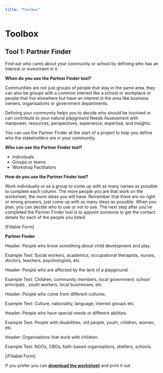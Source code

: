 ```yaml
---
title: "Toolbox"
---
```


# Toolbox

## Tool 1: Partner Finder

Find out who cares about your community or school by defining who has an interest or investment in it.

**When do you use the Partner Finder tool?**

Communities are not just groups of people that stay in the same area, they can also be groups with a common interest like a school or workplace or people that live elsewhere but have an interest in the area like business owners, organisations or government departments.

Defining your community helps you to decide who should be involved or can contribute to your natural playground Needs Assessment with manpower, resources, perspectives, experience, expertise, and insights.

You can use the Partner Finder at the start of a project to help you define who the stakeholders are in your community.

**Who can use the Partner Finder tool?**

-   Individuals
-   Groups or teams
-   Workshop Facilitators

**How do you use the Partner Finder tool?**

Work individually or as a group to come up with as many names as possible to complete each column. The more people you are that work on the worksheet, the more ideas you will have. Remember that there are no right or wrong answers, just come up with as many ideas as possible. When you plan, you can decide who to use or not to use. The next step after you’ve completed the Partner Finder tool is to appoint someone to get the contact details for each of the people you listed.

[Fillable Form]

**Partner Finder**

Header: People who know something about child development and play.

Example Text: Social workers, academics, occupational therapists, nurses, doctors, teachers, psychologists, etc.

Header: People who are affected by the lack of a playground.

Example Text: Children, community members, local government, school principals , youth workers, local businesses, etc.

Header: People who come from different cultures.

Example Text: Culture, nationality, language, interest groups etc.

Header: People who have special needs or different abilities.

Example Text: People with disabilities, old people, youth, children, women, etc.

Header: Organisations that work with children.

Example Text: NGOs, CBOs, faith-based organisations, shelters, schools.

[/Fillable Form]

If you prefer you can [**download the worksheet**](AW-partner-finder) and print it out.


